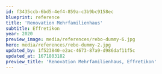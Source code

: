 ```yaml
---
id: f3435ccb-6bd5-4ef4-859a-c3b9bc9158ec
blueprint: reference
title: 'Renovation Mehrfamilienhaus'
subtitle: Effretikon
year: 2020
preview_image: media/references/rebo-dummy-6.jpg
hero: media/references/rebo-dummy-2.jpg
updated_by: 1f523840-e2ac-4673-87a9-d986daf11f5c
updated_at: 1671803182
preview_title: 'Renovation Mehrfamilienhaus, Effretikon'
---
```

